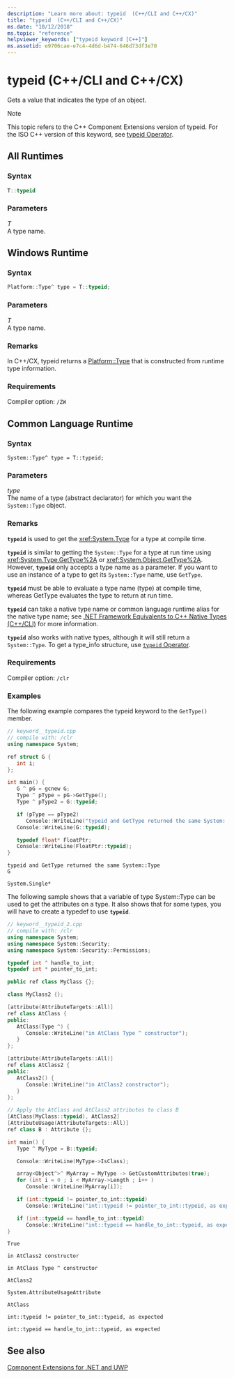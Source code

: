 ```yaml
---
description: "Learn more about: typeid  (C++/CLI and C++/CX)"
title: "typeid  (C++/CLI and C++/CX)"
ms.date: "10/12/2018"
ms.topic: "reference"
helpviewer_keywords: ["typeid keyword [C++]"]
ms.assetid: e9706cae-e7c4-4d6d-b474-646d73df3e70
---
```

# typeid  (C++/CLI and C++/CX)

Gets a value that indicates the type of an object.

> [!NOTE]
> This topic refers to the C++ Component Extensions version of typeid. For the ISO C++ version of this keyword, see [typeid Operator](../cpp/typeid-operator.md).

## All Runtimes

### Syntax

```cpp
T::typeid
```

### Parameters

*T*<br/>
A type name.

## Windows Runtime

### Syntax

```cpp
Platform::Type^ type = T::typeid;
```

### Parameters

*T*<br/>
A type name.

### Remarks

In C++/CX,  typeid returns a [Platform::Type](../cppcx/platform-type-class.md) that is constructed from runtime type information.

### Requirements

Compiler option: `/ZW`

## Common Language Runtime

### Syntax

```
System::Type^ type = T::typeid;
```

### Parameters

*type*<br/>
The name of a type (abstract declarator) for which you want the `System::Type` object.

### Remarks

**`typeid`** is used to get the <xref:System.Type> for a type at compile time.

**`typeid`** is similar to getting the `System::Type` for a type at run time using <xref:System.Type.GetType%2A> or <xref:System.Object.GetType%2A>. However, **`typeid`** only accepts a type name as a parameter.  If you want to use an instance of a type to get its `System::Type` name, use `GetType`.

**`typeid`** must be able to evaluate a type name (type) at compile time, whereas GetType evaluates the type to return at run time.

**`typeid`** can take a native type name or common language runtime alias for the native type name; see [.NET Framework Equivalents to C++ Native Types (C++/CLI)](../dotnet/managed-types-cpp-cli.md#dotnet) for more information.

**`typeid`** also works with native types, although it will still return a `System::Type`.  To get a type_info structure, use [`typeid` Operator](../cpp/typeid-operator.md).

### Requirements

Compiler option: `/clr`

### Examples

The following example compares the typeid keyword to the `GetType()` member.

```cpp
// keyword__typeid.cpp
// compile with: /clr
using namespace System;

ref struct G {
   int i;
};

int main() {
   G ^ pG = gcnew G;
   Type ^ pType = pG->GetType();
   Type ^ pType2 = G::typeid;

   if (pType == pType2)
      Console::WriteLine("typeid and GetType returned the same System::Type");
   Console::WriteLine(G::typeid);

   typedef float* FloatPtr;
   Console::WriteLine(FloatPtr::typeid);
}
```

```Output
typeid and GetType returned the same System::Type
G

System.Single*
```

The following sample shows that a variable of type System::Type can be used to get the attributes on a type.  It also shows that for some types, you will have to create a typedef to use **`typeid`**.

```cpp
// keyword__typeid_2.cpp
// compile with: /clr
using namespace System;
using namespace System::Security;
using namespace System::Security::Permissions;

typedef int ^ handle_to_int;
typedef int * pointer_to_int;

public ref class MyClass {};

class MyClass2 {};

[attribute(AttributeTargets::All)]
ref class AtClass {
public:
   AtClass(Type ^) {
      Console::WriteLine("in AtClass Type ^ constructor");
   }
};

[attribute(AttributeTargets::All)]
ref class AtClass2 {
public:
   AtClass2() {
      Console::WriteLine("in AtClass2 constructor");
   }
};

// Apply the AtClass and AtClass2 attributes to class B
[AtClass(MyClass::typeid), AtClass2]
[AttributeUsage(AttributeTargets::All)]
ref class B : Attribute {};

int main() {
   Type ^ MyType = B::typeid;

   Console::WriteLine(MyType->IsClass);

   array<Object^>^ MyArray = MyType -> GetCustomAttributes(true);
   for (int i = 0 ; i < MyArray->Length ; i++ )
      Console::WriteLine(MyArray[i]);

   if (int::typeid != pointer_to_int::typeid)
      Console::WriteLine("int::typeid != pointer_to_int::typeid, as expected");

   if (int::typeid == handle_to_int::typeid)
      Console::WriteLine("int::typeid == handle_to_int::typeid, as expected");
}
```

```Output
True

in AtClass2 constructor

in AtClass Type ^ constructor

AtClass2

System.AttributeUsageAttribute

AtClass

int::typeid != pointer_to_int::typeid, as expected

int::typeid == handle_to_int::typeid, as expected
```

## See also

[Component Extensions for .NET and UWP](component-extensions-for-runtime-platforms.md)
